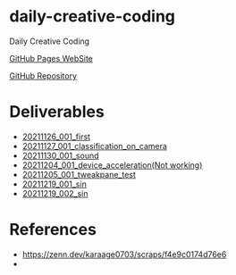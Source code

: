 # daily-creative-coding
Daily Creative Coding

[GitHub Pages WebSite](https://karaage0703.github.io/daily-creative-coding/)

[GitHub Repository](https://github.com/karaage0703/daily-creative-coding)

# Deliverables
- [20211126_001_first](./20211126_001_first)
- [20211127_001_classification_on_camera](./20211127_001_classification_on_camera)
- [20211130_001_sound](./20211130_001_sound)
- [20211204_001_device_acceleration(Not working)](./20211204_001_device_acceleration)
- [20211205_001_tweakpane_test](./20211205_001_tweakpane_test)
- [20211219_001_sin](./20211219_001_sin)
- [20211219_002_sin](./20211219_002_sin)

# References
- https://zenn.dev/karaage0703/scraps/f4e9c0174d76e6
- 
